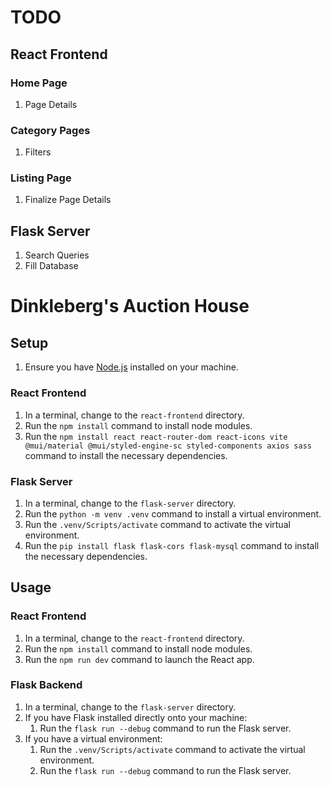 # TODO

## React Frontend

### Home Page
1. Page Details

### Category Pages
1. Filters

### Listing Page
1. Finalize Page Details

## Flask Server
1. Search Queries
2. Fill Database

# Dinkleberg's Auction House

## Setup
1. Ensure you have [Node.js](https://nodejs.org/en/download) installed on your machine.

### React Frontend
1. In a terminal, change to the `react-frontend` directory.
2. Run the `npm install` command to install node modules.
3. Run the `npm install react react-router-dom react-icons vite @mui/material @mui/styled-engine-sc styled-components axios sass` command to install the necessary dependencies.

### Flask Server
1. In a terminal, change to the `flask-server` directory.
2. Run the `python -m venv .venv` command to install a virtual environment.
3. Run the `.venv/Scripts/activate` command to activate the virtual environment.
4. Run the `pip install flask flask-cors flask-mysql` command to install the necessary dependencies.

## Usage

### React Frontend
1. In a terminal, change to the `react-frontend` directory.
2. Run the `npm install` command to install node modules.
3. Run the `npm run dev` command to launch the React app.

### Flask Backend
1. In a terminal, change to the `flask-server` directory.
2. If you have Flask installed directly onto your machine:
    1. Run the `flask run --debug` command to run the Flask server.
3. If you have a virtual environment:
    1. Run the `.venv/Scripts/activate` command to activate the virtual environment.
    2. Run the `flask run --debug` command to run the Flask server.
